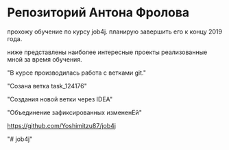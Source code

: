 # Репозиторий Антона Фролова

прохожу обучение по курсу job4j. планирую завершить его к концу 2019 года.

ниже представлены наиболее интересные проекты реализованные мной за время обучения.

 "В курсе производилась работа с ветками git."
 
 "Созана ветка task_124176"
 
 "Создания новой ветки через IDEA"
  
 "Объединение зафиксированных измененЕй"

https://github.com/Yoshimitzu87/job4j

"# job4j" 

